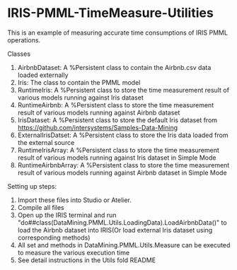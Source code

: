 # IRIS-PMML-TimeMeasure-Utilities

This is an example of measuring accurate time consumptions of IRIS PMML operations.

Classes
1. AirbnbDataset: A %Persistent class to contain the Airbnb.csv data loaded externally
2. Iris: The class to contain the PMML model
3. RuntimeIris: A %Persistent class to store the time measurement result of various models running against Iris dataset 
4. RuntimeAirbnb: A %Persistent class to store the time measurement result of various models running against Airbnb dataset 
5. IrisDataset: A %Persistent class to store the default Iris dataset from https://github.com/intersystems/Samples-Data-Mining
6. ExternalIrisDatset: A %Persistent class to store the Iris data loaded from the external source
7. RuntimeIrisArray: A %Persistent class to store the time measurement result of various models running against Iris dataset in Simple Mode
8. RuntimeAirbnbArray: A %Persistent class to store the time measurement result of various models running against Airbnb dataset in Simple Mode



Setting up steps:
1. Import these files into Studio or Atelier. 
2. Compile all files
3. Open up the IRIS terminal and run "do##class(DataMining.PMML.Utils.LoadingData).LoadAirbnbData()" to load the Airbnb dataset into IRIS(Or load external Iris dataset using corresponding methods)
4. All set and methods in DataMining.PMML.Utils.Measure can be executed to measure the various execution time
5. See detail instructions in the Utils fold README
